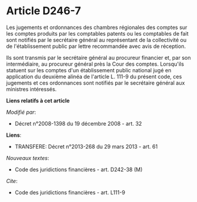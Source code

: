 # Article D246-7

Les jugements et ordonnances des chambres régionales des comptes sur les comptes produits par les comptables patents ou les
comptables de fait sont notifiés par le secrétaire général au représentant de la collectivité ou de l'établissement public
par lettre recommandée avec avis de réception. 

Ils sont transmis par le secrétaire général au procureur financier et, par son intermédiaire, au procureur général près la
Cour des comptes. Lorsqu'ils statuent sur les comptes d'un établissement public national jugé en application du deuxième
alinéa de l'article L. 111-9 du présent code, ces jugements et ces ordonnances sont notifiés par le secrétaire général aux
ministres intéressés.

**Liens relatifs à cet article**

_Modifié par_:

  - Décret n°2008-1398 du 19 décembre 2008 - art. 32

**Liens**:

  - TRANSFERE: Décret n°2013-268 du 29 mars 2013 - art. 61

_Nouveaux textes_:

  - Code des juridictions financières - art. D242-38 (M)

_Cite_:

  - Code des juridictions financières - art. L111-9
